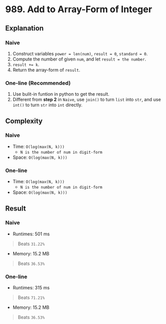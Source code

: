 # 989. Add to Array-Form of Integer

## Explanation
### Naive
1. Construct variables `power = len(num)`, `result = 0`, `standard = 0`.
2. Compute the number of given `num`, and let `result = the number`.
3. `result += k`.
4. Return the array-form of `result`.
### One-line (Recommended)
1. Use bulit-in funtion in python to get the result.
2. Different from **step 2** in `Naive`, use `join()` to turn `list` into `str`, and use `int()` to turn `str` into `int` directly.

## Complexity
### Naive
- Time: `O(log(max(N, k)))`
    - `N is the number of num in digit-form`
- Space: `O(log(max(N, k)))`
### One-line
- Time: `O(log(max(N, k)))`
    - `N is the number of num in digit-form`
- Space: `O(log(max(N, k)))`

## Result
### Naive
- Runtimes: 501 ms
> Beats `31.22%`
- Memory: 15.2 MB
> Beats `36.53%`
### One-line
- Runtimes: 315 ms
> Beats `71.21%`
- Memory: 15.2 MB
> Beats `36.53%`
